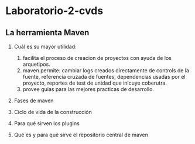 # Laboratorio-2-cvds
## La herramienta Maven
1. Cuál es su mayor utilidad:
	1. facilita el proceso de creacion de proyectos con ayuda de los arquetipos.
	2. maven permite: cambiar logs creados directamente de controls de la fuente, referencia cruzada de fuentes, dependencias usadas por el proyecto, reportes de test de unidad que inlcuye coberutra.
	3. provee guias para las mejores practicas de desarrollo.

2. Fases de maven
3. Ciclo de vida de la construcción
4. Para qué sirven los plugins
5. Qué es y para qué sirve el repositorio central de maven
